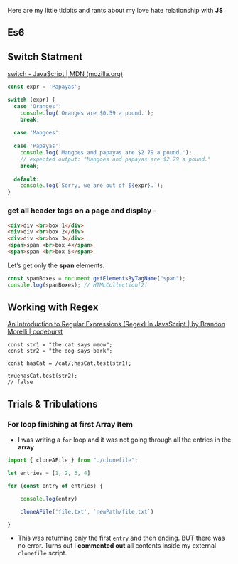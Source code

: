 Here are my little tidbits and rants about my love hate relationship with **JS** 

## Es6

## Switch Statment
[switch - JavaScript | MDN (mozilla.org)](https://developer.mozilla.org/en-US/docs/Web/JavaScript/Reference/Statements/switch)
```js
const expr = 'Papayas';

switch (expr) {
  case 'Oranges':
    console.log('Oranges are $0.59 a pound.');
    break;
    
  case 'Mangoes':
  
  case 'Papayas':
    console.log('Mangoes and papayas are $2.79 a pound.');
    // expected output: "Mangoes and papayas are $2.79 a pound."
    break;
    
  default:
    console.log(`Sorry, we are out of ${expr}.`);
}
```
### get all header tags on a page and display - [](https://softauthor.com/get-element-by-tag-name-in-javascript/#:~:text=Get%20Element%20(s)%20By%20Tag%20Name%20In%20JavaScript,Get%20Element%20(s)%20By%20Tag%20Name%20From%20Parent)
```html
<div>div <br>box 1</div>
<div>div <br>box 2</div>
<div>div <br>box 3</div>
<span>span <br>box 4</span>
<span>span <br>box 5</span>
```

Let’s get only the **span** elements.
```javascript
const spanBoxes = document.getElementsByTagName("span");
console.log(spanBoxes); // HTMLCollection[2]
```

## Working with Regex
[An Introduction to Regular Expressions (Regex) In JavaScript | by Brandon Morelli | codeburst](https://codeburst.io/an-introduction-to-regular-expressions-regex-in-javascript-1d3559e7ac9a#:~:text=One%20basic%20method%20is%20.test%28%29%2C%20which%20returns%20a,a%20certain%20character%20pattern%20exists%20within%20our%20strings%3A)
```
const str1 = "the cat says meow";  
const str2 = "the dog says bark";

const hasCat = /cat/;hasCat.test(str1);  

truehasCat.test(str2);  
// false
```

## Trials & Tribulations
### For loop finishing at first Array Item
- I was writing a `for` loop and it was not going through all the entries in the **array**
```js
import { cloneAFile } from "./clonefile";

let entries = [1, 2, 3, 4]

for (const entry of entries) {

	console.log(entry)

	cloneAFile('file.txt', `newPath/file.txt`)

}
```
- This was returning only the first `entry` and then ending. BUT there was no error. Turns out I **commented out** all contents inside my external `clonefile` script. 